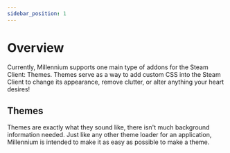 ```yaml
---
sidebar_position: 1
---
```


# Overview

Currently, Millennium supports one main type of addons for the Steam Client: Themes. Themes serve as a way to add custom CSS into the Steam Client to change its appearance, remove clutter, or alter anything your heart desires!

## Themes

Themes are exactly what they sound like, there isn't much background information needed. Just like any other theme loader for an application, Millennium is intended to make it as easy as possible to make a theme. 